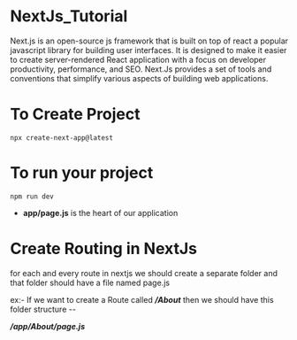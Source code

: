 # NextJs_Tutorial

Next.js is an open-source js framework that is built on top of react a popular javascript library for building user interfaces. It is designed to make it easier to create server-rendered React application with a focus on developer productivity, performance, and SEO. Next.Js provides a set of tools and conventions that simplify various aspects of building web applications.

# To Create Project

```
npx create-next-app@latest
```

# To run your project

```
npm run dev
```

- **app/page.js** is the heart of our application

# Create Routing in NextJs

for each and every route in nextjs we should create a separate folder and that folder should have a file named page.js

ex:- If we want to create a Route called ***/About*** then we should have this folder structure --

***/app/About/page.js***